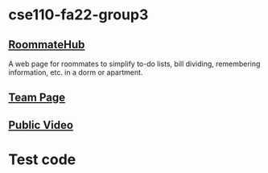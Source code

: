 # cse110-fa22-group3

## [RoommateHub](https://cse110-fa22-group3.github.io/cse110-fa22-group3/)

A web page for roommates to simplify to-do lists, bill dividing, remembering information, etc. in a dorm or apartment.

## [Team Page](https://github.com/cse110-fa22-group3/cse110-fa22-group3/blob/main/admin/team.md)

## [Public Video](https://www.youtube.com/watch?v=LMd-PEQfZ7A)
# Test code
